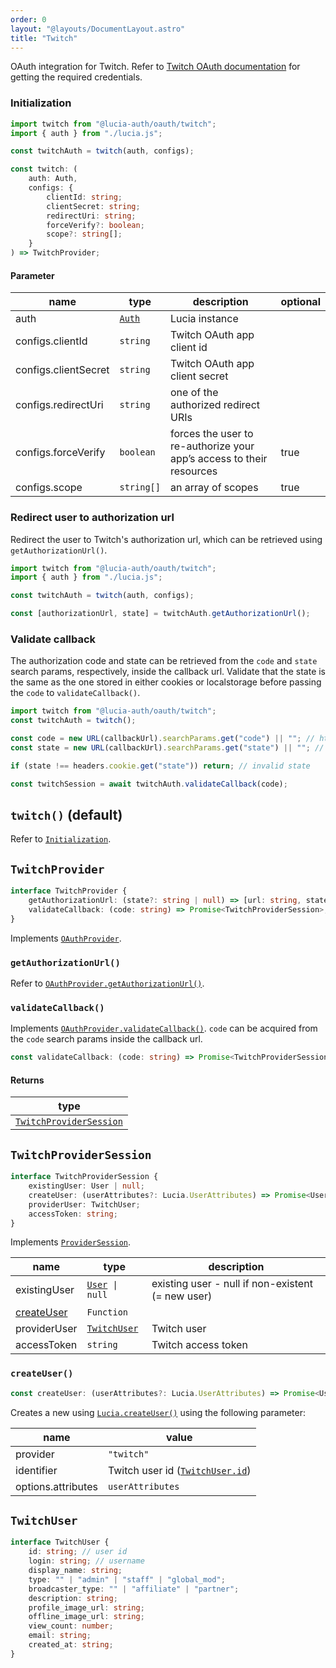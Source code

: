 ```yaml
---
order: 0
layout: "@layouts/DocumentLayout.astro"
title: "Twitch"
---
```


OAuth integration for Twitch. Refer to [Twitch OAuth documentation](https://dev.twitch.tv/docs/authentication) for getting the required credentials.

### Initialization

```ts
import twitch from "@lucia-auth/oauth/twitch";
import { auth } from "./lucia.js";

const twitchAuth = twitch(auth, configs);
```

```ts
const twitch: (
	auth: Auth,
	configs: {
		clientId: string;
		clientSecret: string;
		redirectUri: string;
		forceVerify?: boolean;
		scope?: string[];
	}
) => TwitchProvider;
```

#### Parameter

| name                 | type                                        | description                                                          | optional |
| -------------------- | ------------------------------------------- | -------------------------------------------------------------------- | -------- |
| auth                 | [`Auth`](/reference/types/lucia-types#auth) | Lucia instance                                                       |          |
| configs.clientId     | `string`                                    | Twitch OAuth app client id                                           |          |
| configs.clientSecret | `string`                                    | Twitch OAuth app client secret                                       |          |
| configs.redirectUri  | `string`                                    | one of the authorized redirect URIs                                  |          |
| configs.forceVerify  | `boolean`                                   | forces the user to re-authorize your app’s access to their resources | true     |
| configs.scope        | `string[]`                                  | an array of scopes                                                   | true     |

### Redirect user to authorization url

Redirect the user to Twitch's authorization url, which can be retrieved using `getAuthorizationUrl()`.

```ts
import twitch from "@lucia-auth/oauth/twitch";
import { auth } from "./lucia.js";

const twitchAuth = twitch(auth, configs);

const [authorizationUrl, state] = twitchAuth.getAuthorizationUrl();
```

### Validate callback

The authorization code and state can be retrieved from the `code` and `state` search params, respectively, inside the callback url. Validate that the state is the same as the one stored in either cookies or localstorage before passing the `code` to `validateCallback()`.

```ts
import twitch from "@lucia-auth/oauth/twitch";
const twitchAuth = twitch();

const code = new URL(callbackUrl).searchParams.get("code") || ""; // http://localhost:3000/api/twitch?code=abc&state=efg => abc
const state = new URL(callbackUrl).searchParams.get("state") || ""; // http://localhost:3000/api/twitch?code=abc&state=efg => efg

if (state !== headers.cookie.get("state")) return; // invalid state

const twitchSession = await twitchAuth.validateCallback(code);
```

## `twitch()` (default)

Refer to [`Initialization`](/oauth/providers/twitch#initialization).

## `TwitchProvider`

```ts
interface TwitchProvider {
	getAuthorizationUrl: (state?: string | null) => [url: string, state: string | undefined];
	validateCallback: (code: string) => Promise<TwitchProviderSession>;
}
```

Implements [`OAuthProvider`](/oauth/reference/api-reference#oauthprovider).

### `getAuthorizationUrl()`

Refer to [`OAuthProvider.getAuthorizationUrl()`](/oauth/reference/api-reference#getauthorizationurl).

### `validateCallback()`

Implements [`OAuthProvider.validateCallback()`](/oauth/reference/api-reference#getauthorizationurl). `code` can be acquired from the `code` search params inside the callback url.

```ts
const validateCallback: (code: string) => Promise<TwitchProviderSession>;
```

#### Returns

| type                                                                     |
| ------------------------------------------------------------------------ |
| [`TwitchProviderSession`](/oauth/providers/twitch#twitchprovidersession) |

## `TwitchProviderSession`

```ts
interface TwitchProviderSession {
	existingUser: User | null;
	createUser: (userAttributes?: Lucia.UserAttributes) => Promise<User>;
	providerUser: TwitchUser;
	accessToken: string;
}
```

Implements [`ProviderSession`](/oauth/reference/api-reference#providersession).

| name                                             | type                                                  | description                                       |
| ------------------------------------------------ | ----------------------------------------------------- | ------------------------------------------------- |
| existingUser                                     | [`User`](/reference/types/lucia-types#user)` \| null` | existing user - null if non-existent (= new user) |
| [createUser](/oauth/providers/twitch#createuser) | `Function`                                            |                                                   |
| providerUser                                     | [`TwitchUser`](/oauth/providers/twitch#twitchuser)    | Twitch user                                       |
| accessToken                                      | `string`                                              | Twitch access token                               |

### `createUser()`

```ts
const createUser: (userAttributes?: Lucia.UserAttributes) => Promise<User>;
```

Creates a new using [`Lucia.createUser()`](/reference/api/server-api#createuser) using the following parameter:

| name               | value                                                                  |
| ------------------ | ---------------------------------------------------------------------- |
| provider           | `"twitch"`                                                             |
| identifier         | Twitch user id ([`TwitchUser.id`](/oauth/providers/twitch#twitchuser)) |
| options.attributes | `userAttributes`                                                       |

## `TwitchUser`

```ts
interface TwitchUser {
	id: string; // user id
	login: string; // username
	display_name: string;
	type: "" | "admin" | "staff" | "global_mod";
	broadcaster_type: "" | "affiliate" | "partner";
	description: string;
	profile_image_url: string;
	offline_image_url: string;
	view_count: number;
	email: string;
	created_at: string;
}
```

